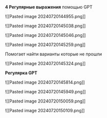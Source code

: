 **4 Регулярные выражения** помощью GPT

![[Pasted image 20240720144955.png]]


![[Pasted image 20240720145038.png]]



![[Pasted image 20240720145046.png]]




![[Pasted image 20240720145259.png]]

Помогает найти варианты которые не прошли

![[Pasted image 20240720145324.png]]




**Регулярка GPT**


![[Pasted image 20240720145814.png]]


![[Pasted image 20240720145949.png]]



![[Pasted image 20240720150059.png]]



![[Pasted image 20240720150109.png]]



